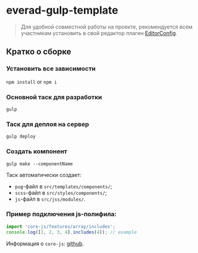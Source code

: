 # everad-gulp-template

> Для удобной совместной работы на проекте, рекомендуется всем участникам установить в свой редактор плагин [EditorConfig](https://editorconfig.org/#download).

## Кратко о сборке

### Установить все зависимости

`npm install` or `npm i`

### Основной таск для разработки

`gulp`

### Таск для деплоя на сервер

`gulp deploy`

### Создать компонент

`gulp make --componentName`

Таск автоматически создает:
- `pug`-файл в `src/templates/components/`;
- `scss`-файл в `src/styles/components/`;
- `js`-файл в `src/jss/modules/`.

### Пример подключения js-полифила:

```js
import 'core-js/features/array/includes';
console.log([1, 2, 3, 4].includes(4)); // example
```

Информация о `core-js`: [github](https://github.com/zloirock/core-js).
